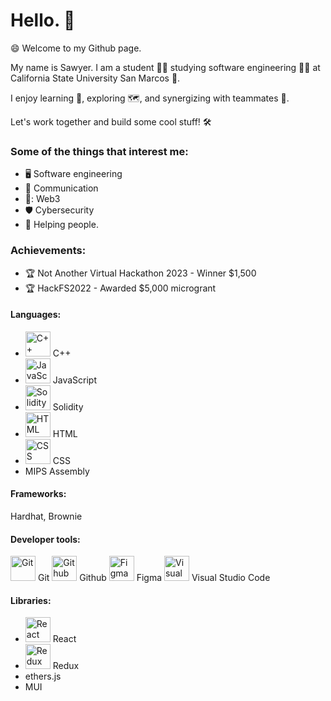 # Hello. 👋 

😄 Welcome to my Github page.

My name is Sawyer. I am a student 👨‍🎓 studying software engineering 👨‍💻 at California State University San Marcos 🐾.

I enjoy learning 🧠,  exploring 🗺️, and synergizing with teammates 🤝.

Let's work together and build some cool stuff! 🛠️


### **Some of the things that interest me:**
+ 🖥️ Software engineering
+ 💬 Communication
+ 🔑: Web3
+ 🛡️ Cybersecurity
+ 🤙 Helping people. 



### **Achievements:**
+ 🏆 Not Another Virtual Hackathon 2023 - Winner $1,500
+ 🏆 HackFS2022 - Awarded $5,000 microgrant

#### **Languages:**
+ <img src="https://cdn.jsdelivr.net/gh/devicons/devicon/icons/cplusplus/cplusplus-original.svg" alt="C++" width="40" height="40"/> C++
+ <img src="https://cdn.jsdelivr.net/gh/devicons/devicon/icons/javascript/javascript-original.svg" alt="JavaScript" width="40" height="40" /> JavaScript
+ <img src="https://cdn.jsdelivr.net/gh/devicons/devicon/icons/solidity/solidity-original.svg" alt="Solidity" width="40" height="40" /> Solidity
+ <img src="https://cdn.jsdelivr.net/gh/devicons/devicon/icons/html5/html5-original.svg" alt="HTML" width="40" height="40" /> HTML
+ <img src="https://cdn.jsdelivr.net/gh/devicons/devicon/icons/css3/css3-original.svg" alt="CSS" width="40" height="40" /> CSS
+ MIPS Assembly

#### **Frameworks:**
Hardhat, Brownie

#### **Developer tools:**
<img src="https://cdn.jsdelivr.net/gh/devicons/devicon/icons/git/git-original.svg" alt="Git" width="40" height="40" /> Git
<img src="https://cdn.jsdelivr.net/gh/devicons/devicon/icons/github/github-original.svg" alt="Github" width="40" height="40" /> Github
<img src="https://cdn.jsdelivr.net/gh/devicons/devicon/icons/figma/figma-original.svg" alt="Figma" width="40" height="40" /> Figma
<img src="https://cdn.jsdelivr.net/gh/devicons/devicon/icons/visualstudio/visualstudio-plain.svg" alt="Visual Studio Code" width="40" height="40" /> Visual Studio Code
          
#### **Libraries:**
+ <img src="https://cdn.jsdelivr.net/gh/devicons/devicon/icons/react/react-original.svg" alt="React" width="40" height="40" /> React
+ <img src="https://cdn.jsdelivr.net/gh/devicons/devicon/icons/redux/redux-original.svg" alt="Redux" width="40" height="40" /> Redux
+ ethers.js
+ MUI          
